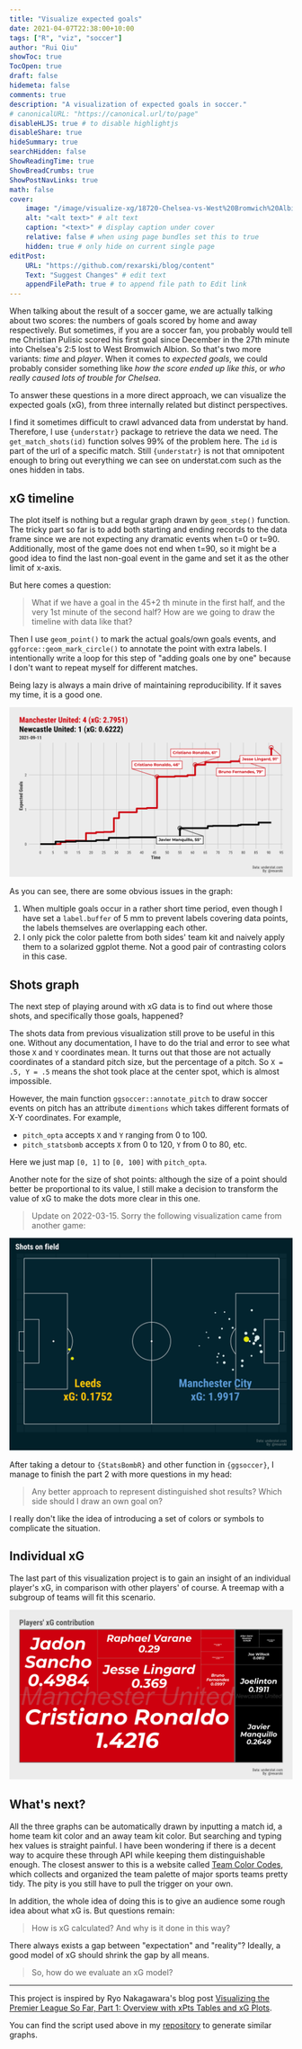 ```yaml
---
title: "Visualize expected goals"
date: 2021-04-07T22:38:00+10:00
tags: ["R", "viz", "soccer"]
author: "Rui Qiu"
showToc: true
TocOpen: true
draft: false
hidemeta: false
comments: true
description: "A visualization of expected goals in soccer."
# canonicalURL: "https://canonical.url/to/page"
disableHLJS: true # to disable highlightjs
disableShare: true
hideSummary: true
searchHidden: false
ShowReadingTime: true
ShowBreadCrumbs: true
ShowPostNavLinks: true
math: false
cover:
    image: "/image/visualize-xg/18720-Chelsea-vs-West%20Bromwich%20Albion-xg-timeline.png" # image path/url
    alt: "<alt text>" # alt text
    caption: "<text>" # display caption under cover
    relative: false # when using page bundles set this to true
    hidden: true # only hide on current single page
editPost:
    URL: "https://github.com/rexarski/blog/content"
    Text: "Suggest Changes" # edit text
    appendFilePath: true # to append file path to Edit link
---
```


When talking about the result of a soccer game, we are actually talking about two scores: the numbers of goals scored by home and away respectively. But sometimes, if you are a soccer fan, you probably would tell me Christian Pulisic scored his first goal since December in the 27th minute into Chelsea's 2:5 lost to West Bromwich Albion. So that's two more variants: *time* and *player*. When it comes to *expected goals*, we could probably consider something like *how the score ended up like this*, or *who really caused lots of trouble for Chelsea*.

To answer these questions in a more direct approach, we can visualize the expected goals (xG), from three internally related but distinct perspectives.

I find it sometimes difficult to crawl advanced data from understat by hand. Therefore, I use `{understatr}` package to retrieve the data we need. The `get_match_shots(id)` function solves 99% of the problem here. The `id` is part of the url of a specific match. Still `{understatr}` is not that omnipotent enough to bring out everything we can see on understat.com such as the ones hidden in tabs.

## xG timeline

The plot itself is nothing but a regular graph drawn by `geom_step()` function. The tricky part so far is to add both starting and ending records to the data frame since we are not expecting any dramatic events when t=0 or t=90. Additionally, most of the game does not end when t=90, so it might be a good idea to find the last non-goal event in the game and set it as the other limit of x-axis.

But here comes a question:

> What if we have a goal in the 45+2 th minute in the first half, and the very 1st minute of the second half? How are we going to draw the timeline with data like that?

Then I use `geom_point()` to mark the actual goals/own goals events, and `ggforce::geom_mark_circle()` to annotate the point with extra labels. I intentionally write a loop for this step of "adding goals one by one" because I don't want to repeat myself for different matches.

Being lazy is always a main drive of maintaining reproducibility. If it saves my time, it is a good one.

![img1](https://raw.githubusercontent.com/rexarski/box2box/main/match-analysis/18881-Manchester%20United-vs-Newcastle%20United-xg-timeline.png)

As you can see, there are some obvious issues in the graph:

1. When multiple goals occur in a rather short time period, even though I have set a `label.buffer` of 5 mm to prevent labels covering data points, the labels themselves are overlapping each other.
2. I only pick the color palette from both sides' team kit and naively apply them to a solarized ggplot theme. Not a good pair of contrasting colors in this case.

## Shots graph

The next step of playing around with xG data is to find out where those shots, and specifically those goals, happened?

The shots data from previous visualization still prove to be useful in this one. Without any documentation, I have to do the trial and error to see what those `X` and `Y` coordinates mean. It turns out that those are not actually coordinates of a standard pitch size, but the percentage of a pitch. So `X = .5, Y = .5` means the shot took place at the center spot, which is almost impossible.

However, the main function `ggsoccer::annotate_pitch` to draw soccer events on pitch has an attribute `dimentions` which takes different formats of X-Y coordinates. For example,

- `pitch_opta` accepts `X` and `Y` ranging from 0 to 100.
- `pitch_statsbomb` accepts `X` from 0 to 120, `Y` from 0 to 80, etc.

Here we just map `[0, 1]` to `[0, 100]` with `pitch_opta`.

Another note for the size of shot points: although the size of a point should better be proportional to its value, I still make a decision to transform the value of xG to make the dots more clear in this one.

> Update on 2022-03-15. Sorry the following visualization came from another game:

![img2](https://github.com/rexarski/box2box/blob/main/match-analysis/18727-Manchester%20City-vs-Leeds-xg-court.png?raw=true)

After taking a detour to `{StatsBombR}` and other function in `{ggsoccer}`, I manage to finish the part 2 with more questions in my head:

> Any better approach to represent distinguished shot results? Which side should I draw an own goal on?

I really don't like the idea of introducing a set of colors or symbols to complicate the situation.

## Individual xG

The last part of this visualization project is to gain an insight of an individual player's xG, in comparison with other players' of course. A treemap with a subgroup of teams will fit this scenario.

![img3](https://github.com/rexarski/box2box/blob/main/match-analysis/18881-Manchester%20United-vs-Newcastle%20United-xg-contr.png?raw=true)

## What's next?

All the three graphs can be automatically drawn by inputting a match id, a home team kit color and an away team kit color. But searching and typing hex values is straight painful. I have been wondering if there is a decent way to acquire these through API while keeping them distinguishable enough. The closest answer to this is a website called [Team Color Codes](https://teamcolorcodes.com/), which collects and organized the team palette of major sports teams pretty tidy. The pity is you still have to pull the trigger on your own.

In addition, the whole idea of doing this is to give an audience some rough idea about what xG is. But questions remain:

> How is xG calculated? And why is it done in this way?

There always exists a gap between "expectation" and "reality"? Ideally, a good model of xG should shrink the gap by all means.

> So, how do we evaluate an xG model?

***

This project is inspired by Ryo Nakagawara's blog post [Visualizing the Premier League So Far, Part 1: Overview with xPts Tables and xG Plots](https://ryo-n7.github.io/2019-11-21-visualize-EPL-part-1/).

You can find the script used above in my [repository](https://github.com/rexarski/box2box/blob/main/match-analysis/xg-and-stats.R) to generate similar graphs.
